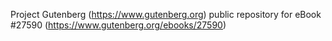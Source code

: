 Project Gutenberg (https://www.gutenberg.org) public repository for eBook #27590 (https://www.gutenberg.org/ebooks/27590)
